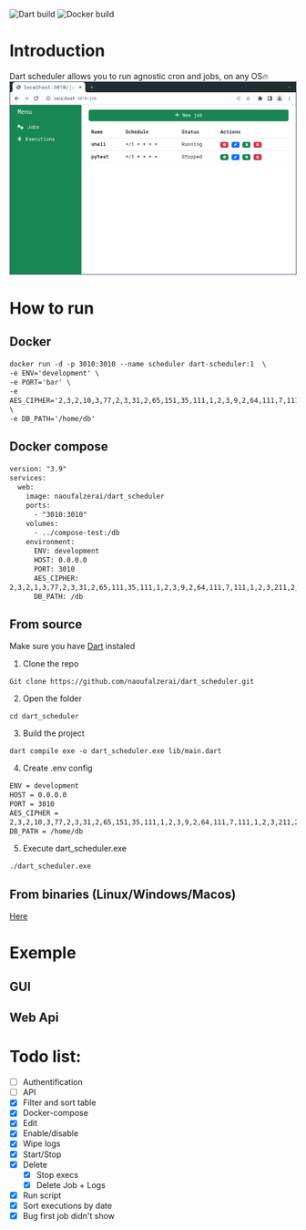 ![Dart build](https://github.com/naoufalzerai/dart_scheduler/actions/workflows/dart.yml/badge.svg)
![Docker build](https://github.com/naoufalzerai/dart_scheduler/actions/workflows/docker-image.yml/badge.svg)

# Introduction
Dart scheduler allows you to run agnostic cron and jobs, on any OS🔥
![home](doc/img/job1.png)
# How to run

## Docker
```
docker run -d -p 3010:3010 --name scheduler dart-scheduler:1  \
-e ENV='development' \
-e PORT='bar' \
-e AES_CIPHER='2,3,2,10,3,77,2,3,31,2,65,151,35,111,1,2,3,9,2,64,111,7,111,1,2,3,211,2,34,111,33,111' \
-e DB_PATH='/home/db' 
```
## Docker compose
```
version: "3.9"
services:
  web:
    image: naoufalzerai/dart_scheduler
    ports:
      - "3010:3010"
    volumes:
      - ../compose-test:/db
    environment:
      ENV: development
      HOST: 0.0.0.0
      PORT: 3010
      AES_CIPHER: 2,3,2,1,3,77,2,3,31,2,65,111,35,111,1,2,3,9,2,64,111,7,111,1,2,3,211,2,34,111,33,111
      DB_PATH: /db
```

## From source
Make sure you have [Dart](https://dart.dev/get-dart) instaled 

1. Clone the repo
```
Git clone https://github.com/naoufalzerai/dart_scheduler.git
```
2. Open the folder
```
cd dart_scheduler
```
3. Build the project 
```
dart compile exe -o dart_scheduler.exe lib/main.dart   
```
4. Create .env config
```
ENV = development
HOST = 0.0.0.0
PORT = 3010
AES_CIPHER = 2,3,2,10,3,77,2,3,31,2,65,151,35,111,1,2,3,9,2,64,111,7,111,1,2,3,211,2,34,111,33,111
DB_PATH = /home/db
```
5. Execute dart_scheduler.exe
```
./dart_scheduler.exe 
```

## From binaries (Linux/Windows/Macos)

[Here](https://github.com/naoufalzerai/dart_scheduler/releases)

# Exemple
## GUI

## Web Api

# Todo list:
- [ ] Authentification
- [ ] API
- [x] Filter and sort table
- [x] Docker-compose
- [x] Edit 
- [x] Enable/disable
- [x] Wipe logs 
- [x] Start/Stop 
- [x] Delete
  - [x] Stop execs
  - [x] Delete Job + Logs
- [x] Run script
- [x] Sort executions by date
- [x] Bug first job didn't show
